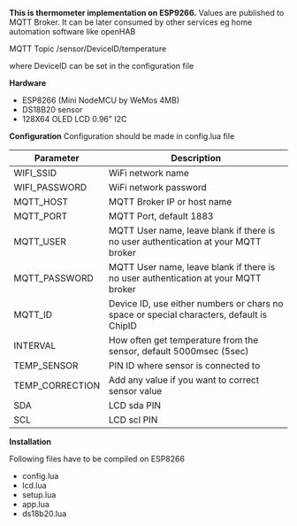 **This is thermometer implementation on ESP9266.**
Values are published to MQTT Broker. It can be later consumed by other services eg home automation software like openHAB

MQTT Topic /sensor/DeviceID/temperature

where DeviceID can be set in the configuration file

**Hardware**
- ESP8266 (Mini NodeMCU by WeMos 4MB)
- DS18B20 sensor
- 128X64 OLED LCD 0.96" I2C

**Configuration**
Configuration should be made in config.lua file

| Parameter  | Description |
|---|---|
| WIFI_SSID  | WiFi network name |
| WIFI_PASSWORD   | WiFi network password |
| MQTT_HOST  | MQTT Broker IP or host name |
| MQTT_PORT  | MQTT Port, default 1883 |
| MQTT_USER  | MQTT User name, leave blank if there is no user authentication at your MQTT broker |
| MQTT_PASSWORD  | MQTT User name, leave blank if there is no user authentication at your MQTT broker |
| MQTT_ID   | Device ID, use either numbers or chars no space or special characters, default is ChipID |
| INTERVAL   | How often get temperature from the sensor, default 5000msec (5sec) |
| TEMP_SENSOR   | PIN ID where sensor is connected to |
| TEMP_CORRECTION   | Add any value if you want to correct sensor value |
| SDA   | LCD sda PIN |
| SCL   | LCD scl PIN |


**Installation**

Following files have to be compiled on ESP8266
- config.lua
- lcd.lua
- setup.lua
- app.lua
- ds18b20.lua
